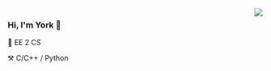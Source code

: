 <img align='right' src="https://github-readme-stats.vercel.app/api?username=Yorkzhang19961122&show_icons=true">

### **Hi, I'm York** 👋

🏫 EE 2 CS

⚒️ C/C++ / Python

